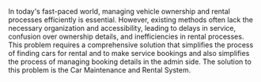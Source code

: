 In today's fast-paced world, managing vehicle ownership and rental processes efficiently is essential. 
However, existing methods often lack the necessary organization and accessibility, leading to delays in service, confusion over ownership details, and inefficiencies in rental processes. 
This problem requires a comprehensive solution that simplifies the process of finding cars for rental and to make service bookings and also simplifies the process of managing booking details in the admin side.
The solution to this problem is the Car Maintenance and Rental System.
